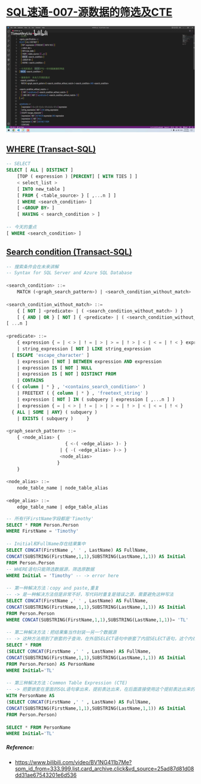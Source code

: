 # [SQL速通-007-源数据的筛选及CTE](https://www.bilibili.com/video/BV1NG411b7Me?spm_id_from=333.999.list.card_archive.click&vd_source=25ad87d81d08dd31ae67543201e6d536)

![SQL速通-007-源数据的筛选及CTE(1)](https://github.com/YQvQY/LearningCodingNotes/raw/main/SQL%E9%80%9F%E9%80%9ANotes/IMG/SQL-007-IMG(1).png)

## [WHERE (Transact-SQL)](https://docs.microsoft.com/en-us/sql/t-sql/queries/where-transact-sql?view=sql-server-ver16)

```sql
-- SELECT
SELECT [ ALL | DISTINCT ]   
    [TOP ( expression ) [PERCENT] [ WITH TIES ] ]   
    < select_list >   
    [ INTO new_table ]   
    [ FROM { <table_source> } [ ,...n ] ]   
    [ WHERE <search_condition> ]
    [ <GROUP BY> ]   
    [ HAVING < search_condition > ]
    
-- 今天的重点
[ WHERE <search_condition> ]
```

## [Search condition (Transact-SQL)](https://docs.microsoft.com/en-us/sql/t-sql/queries/search-condition-transact-sql?view=sql-server-ver16)

```sql
-- 搜索条件会在未来讲解
-- Syntax for SQL Server and Azure SQL Database  
  
<search_condition> ::=  
    MATCH (<graph_search_pattern>) | <search_condition_without_match> | <search_condition> AND <search_condition>

<search_condition_without_match> ::= 
    { [ NOT ] <predicate> | ( <search_condition_without_match> ) }   
    [ { AND | OR } [ NOT ] { <predicate> | ( <search_condition_without_match> ) } ]   
[ ...n ]   
  
<predicate> ::=   
    { expression { = | < > | ! = | > | > = | ! > | < | < = | ! < } expression   
    | string_expression [ NOT ] LIKE string_expression   
  [ ESCAPE 'escape_character' ]   
    | expression [ NOT ] BETWEEN expression AND expression   
    | expression IS [ NOT ] NULL   
    | expression IS [ NOT ] DISTINCT FROM   
    | CONTAINS   
  ( { column | * } , '<contains_search_condition>' )   
    | FREETEXT ( { column | * } , 'freetext_string' )   
    | expression [ NOT ] IN ( subquery | expression [ ,...n ] )   
    | expression { = | < > | ! = | > | > = | ! > | < | < = | ! < }   
  { ALL | SOME | ANY} ( subquery )   
    | EXISTS ( subquery )     }   
    
<graph_search_pattern> ::=
    { <node_alias> { 
                      { <-( <edge_alias> )- } 
                    | { -( <edge_alias> )-> }
                    <node_alias> 
                   } 
    }
  
<node_alias> ::=
    node_table_name | node_table_alias 

<edge_alias> ::=
    edge_table_name | edge_table_alias
```

```sql
-- 所有行FirstName字段都是'Timothy'
SELECT * FROM Person.Person
WHERE FirstName = 'Timothy'

-- Initial和FullName存在结果集中
SELECT CONCAT(FirstName ,' ' , LastName) AS FullName, 
CONCAT(SUBSTRING(FirstName,1,1),SUBSTRING(LastName,1,1)) AS Initial 
FROM Person.Person
-- WHERE语句只能筛选数据源，筛选原数据
WHERE Initial = 'Timothy' -- -> error here

-- 第一种解决方法：copy and paste,重复
-- -> 是一种解决方法但是非常不好，写代码时重复是错误之源，需要避免这种写法
SELECT CONCAT(FirstName ,' ' , LastName) AS FullName, 
CONCAT(SUBSTRING(FirstName,1,1),SUBSTRING(LastName,1,1)) AS Initial 
FROM Person.Person
WHERE CONCAT(SUBSTRING(FirstName,1,1),SUBSTRING(LastName,1,1))= 'TL'

-- 第二种解决方法：把结果集当作封装一另一个数据源
-- -> 这种方法用到了嵌套的子查询，在外层SELECT语句中嵌套了内层SELECT语句，这个内存的SELECT语句又是外层FROM的一部分。如果更复杂的情况会有更深的SELECT嵌套语句，会导致之后代码难懂和难改
SELECT * FROM
(SELECT CONCAT(FirstName ,' ' , LastName) AS FullName, 
CONCAT(SUBSTRING(FirstName,1,1),SUBSTRING(LastName,1,1)) AS Initial 
FROM Person.Person) AS PersonName
WHERE Initial='TL'

-- 第三种解决方法：Common Table Expression (CTE)
-- -> 把要嵌套在里面的SQL语句拿出来，提前表达出来，在后面直接使用这个提前表达出来的表。展开层层套娃的SELECT语句
WITH PersonName AS
(SELECT CONCAT(FirstName ,' ' , LastName) AS FullName, 
CONCAT(SUBSTRING(FirstName,1,1),SUBSTRING(LastName,1,1)) AS Initial 
FROM Person.Person)

SELECT * FROM PersonName
WHERE Initial='TL'
```

##### Reference:

- https://www.bilibili.com/video/BV1NG411b7Me?spm_id_from=333.999.list.card_archive.click&vd_source=25ad87d81d08dd31ae67543201e6d536
